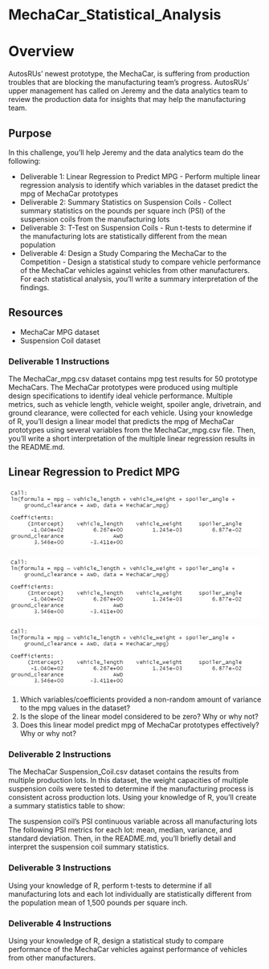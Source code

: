 # MechaCar_Statistical_Analysis

# Overview
AutosRUs’ newest prototype, the MechaCar, is suffering from production troubles that are blocking the manufacturing team’s progress. AutosRUs’ upper management has called on Jeremy and the data analytics team to review the production data for insights that may help the manufacturing team.

## Purpose
In this challenge, you’ll help Jeremy and the data analytics team do the following:

- Deliverable 1: Linear Regression to Predict MPG - Perform multiple linear regression analysis to identify which variables in the dataset predict the mpg of MechaCar prototypes
- Deliverable 2: Summary Statistics on Suspension Coils - Collect summary statistics on the pounds per square inch (PSI) of the suspension coils from the manufacturing lots
- Deliverable 3: T-Test on Suspension Coils - Run t-tests to determine if the manufacturing lots are statistically different from the mean population
- Deliverable 4: Design a Study Comparing the MechaCar to the Competition - Design a statistical study to compare vehicle performance of the MechaCar vehicles against vehicles from other manufacturers. For each statistical analysis, you’ll write a summary interpretation of the findings.

## Resources
- MechaCar MPG dataset
- Suspension Coil dataset

### Deliverable 1 Instructions

The MechaCar_mpg.csv dataset contains mpg test results for 50 prototype MechaCars. The MechaCar prototypes were produced using multiple design specifications to identify ideal vehicle performance. Multiple metrics, such as vehicle length, vehicle weight, spoiler angle, drivetrain, and ground clearance, were collected for each vehicle. Using your knowledge of R, you’ll design a linear model that predicts the mpg of MechaCar prototypes using several variables from the MechaCar_mpg.csv file. Then, you’ll write a short interpretation of the multiple linear regression results in the README.md.

## Linear Regression to Predict MPG

![D1_Linear_Regression.png](https://github.com/KimberlyCrawford/MechaCar_Statistical_Analysis/blob/main/Resources/Images/D1_Linear_Regression.png)

![D1_MechaCar_mpg_dataframe.png](https://github.com/KimberlyCrawford/MechaCar_Statistical_Analysis/blob/main/Resources/Images/D1_Linear_Regression.png)

![D1_Summary.png](https://github.com/KimberlyCrawford/MechaCar_Statistical_Analysis/blob/main/Resources/Images/D1_Linear_Regression.png)


1) Which variables/coefficients provided a non-random amount of variance to the mpg values in the dataset?
2) Is the slope of the linear model considered to be zero? Why or why not?
3) Does this linear model predict mpg of MechaCar prototypes effectively? Why or why not?

### Deliverable 2 Instructions
The MechaCar Suspension_Coil.csv dataset contains the results from multiple production lots. In this dataset, the weight capacities of multiple suspension coils were tested to determine if the manufacturing process is consistent across production lots. Using your knowledge of R, you’ll create a summary statistics table to show:

The suspension coil’s PSI continuous variable across all manufacturing lots
The following PSI metrics for each lot: mean, median, variance, and standard deviation.
Then, in the README.md, you’ll briefly detail and interpret the suspension coil summary statistics.

### Deliverable 3 Instructions
Using your knowledge of R, perform t-tests to determine if all manufacturing lots and each lot individually are statistically different from the population mean of 1,500 pounds per square inch.

### Deliverable 4 Instructions

Using your knowledge of R, design a statistical study to compare performance of the MechaCar vehicles against performance of vehicles from other manufacturers.